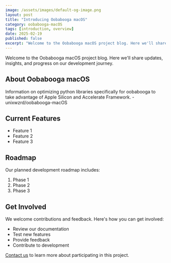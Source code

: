 ```yaml
---
image: /assets/images/default-og-image.png
layout: post
title: "Introducing Oobabooga macOS"
category: oobabooga-macOS
tags: [introduction, overview]
date: 2025-02-19
published: false
excerpt: "Welcome to the Oobabooga macOS project blog. Here we'll share updates, insights, and progress on our development journey."
---
```


Welcome to the Oobabooga macOS project blog. Here we'll share updates, insights, and progress on our development journey.

<!--more-->

## About Oobabooga macOS

Information on optimizing python libraries specifically for oobabooga to take advantage of Apple Silicon and Accelerate Framework. - unixwzrd/oobabooga-macOS

## Current Features

- Feature 1
- Feature 2
- Feature 3

## Roadmap

Our planned development roadmap includes:

1. Phase 1
2. Phase 2
3. Phase 3

## Get Involved

We welcome contributions and feedback. Here's how you can get involved:

- Review our documentation
- Test new features
- Provide feedback
- Contribute to development

[Contact us](/contact) to learn more about participating in this project.
